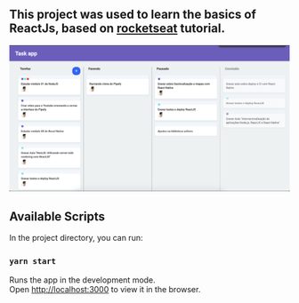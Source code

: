 ## This project was used to learn the basics of ReactJs, based on [rocketseat](https://www.youtube.com/watch?v=awRtgpRsdTQ) tutorial.

![Alt text](https://github.com/WallaceRocha/learnReactJs/blob/master/public/sshot.png)


## Available Scripts

In the project directory, you can run:

### `yarn start`

Runs the app in the development mode.<br />
Open [http://localhost:3000](http://localhost:3000) to view it in the browser.

